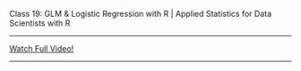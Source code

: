 Class 19: GLM & Logistic Regression with R | Applied Statistics for Data Scientists with R

---

[Watch Full Video!](https://youtu.be/7rUM7FVBu0k)

---
